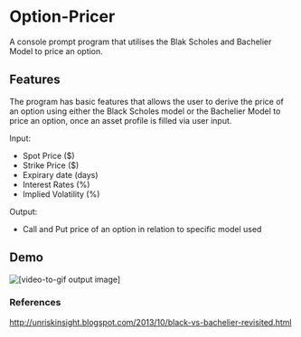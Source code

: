 # Option-Pricer

A console prompt program that utilises the Blak Scholes and Bachelier Model to price an option.

## Features

The program has basic features that allows the user to derive the price of an option using either the Black Scholes model or the Bachelier Model to price an option, once an asset profile is filled via user input.

Input:

- Spot Price ($)
- Strike Price ($)
- Expirary date (days)
- Interest Rates (%)
- Implied Volatility (%)

Output: 

- Call and Put price of an option in relation to specific model used

## Demo

![[video-to-gif output image]](https://im3.ezgif.com/tmp/ezgif-3-211f192eb9ba.gif)

### References

http://unriskinsight.blogspot.com/2013/10/black-vs-bachelier-revisited.html
